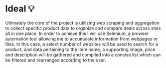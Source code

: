 # Ideal 💡

Ultimately the core of the project is utilizing web scraping and aggregation to collect specific product data to organize and compare deals across sites all in one place. In order to achieve this I will use Selenium, a browser automation tool allowing me to accumulate information from webpages or files. In this case, a select number of websites will be used to search for a product, and data pertaining to the item name, a supporting image, price and description will be gathered and compiled into a concise list which can be filtered and rearranged according to the user.
